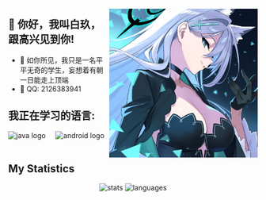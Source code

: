 <p><img align= "right" src="https://github.com/BaiJiu123/BaiJiu123/blob/main/illust_121666568_20240822_233116.jpg" alt="Image" width="300"/></p>

## 👋 你好，我叫白玖，跟高兴见到你!

- 🔭 如你所见，我只是一名平平无奇的学生，妄想着有朝一日能走上顶端
- 💬 QQ: 2126383941

## 我正在学习的语言:

<div align="left">
  <img src="https://cdn.jsdelivr.net/gh/devicons/devicon/icons/java/java-original.svg" height="40" alt="java logo"  />
  <img width="12" />
  <img src="https://cdn.jsdelivr.net/gh/devicons/devicon/icons/android/android-original.svg" height="40" alt="android logo"  />
  <img width="12" />
</div>

## My Statistics
<div align="center">
  <img src="https://github-readme-stats.vercel.app/api?username=BaiJiu123&locale=cn&show_icons=true&theme=dark" height="160" alt="stats"  />
  
  <img src="https://github-readme-stats.vercel.app/api/top-langs?username=BaiJiu123&locale=cn&theme=dark" height="160" alt="languages"  />
</div>

